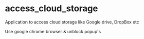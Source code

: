 access_cloud_storage
====================

Application to access cloud storage like Google drive, DropBox etc


Use google chrome browser & unblock popup's
